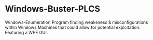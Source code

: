 # Windows-Buster-PLCS

Windows-Enumeration Program finding weakeness & misconfigurations within Windows Machines that could allow for potential exploitation. Featuring a WPF GUI. 
